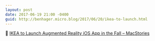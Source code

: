 ```yaml
---
layout: post
date: 2017-06-19 21:00 -0400
guid: http://benhager.micro.blog/2017/06/20/ikea-to-launch.html
---
```

📱 [IKEA to Launch Augmented Reality iOS App in the Fall – MacStories](https://www.macstories.net/linked/ikea-to-launch-augmented-reality-ios-app-in-the-fall/)
